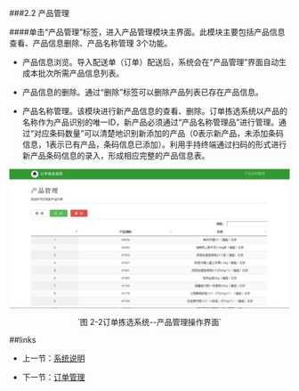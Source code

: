 

###2.2  产品管理

####单击“产品管理”标签，进入产品管理模块主界面。此模块主要包括产品信息查看、产品信息删除、产品名称管理 3个功能。

- 产品信息浏览。导入配送单（订单）配送后，系统会在“产品管理”界面自动生成本批次所需产品信息列表。 

- 产品信息的删除。通过“删除”标签可以删除产品列表已存在产品信息。

- 产品名称管理。该模块进行新产品信息的查看、删除。订单拣选系统以产品的名称作为产品识别的唯一ID，新产品必须通过“产品名称管理品”进行管理。通过“对应条码数量”可以清楚地识别新添加的产品（0表示新产品，未添加条码信息，1表示已有产品，条码信息已添加）。利用手持终端通过扫码的形式进行新产品条码信息的录入，形成相应完整的产品信息表。



<img src="images/产品管理.png"  alt = "图 2-2订单拣选系统--产品管理操作界面" align=center />



 <p align=center> `图 2-2订单拣选系统--产品管理操作界面`</p>

 













##links

- 上一节：[系统说明](2.1.md)

+ 下一节：[订单管理](2.3.md)





